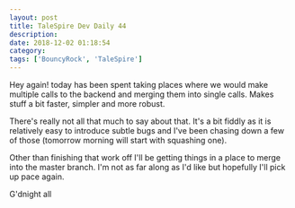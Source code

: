 ```yaml
---
layout: post
title: TaleSpire Dev Daily 44
description:
date: 2018-12-02 01:18:54
category:
tags: ['BouncyRock', 'TaleSpire']
---
```


Hey again! today has been spent taking places where we would make multiple calls to the backend and merging them into single calls. Makes stuff a bit faster, simpler and more robust.

There's really not all that much to say about that. It's a bit fiddly as it is relatively easy to introduce subtle bugs and I've been chasing down a few of those (tomorrow morning will start with squashing one).

Other than finishing that work off I'll be getting things in a place to merge into the master branch. I'm not as far along as I'd like but hopefully I'll pick up pace again.

G'dnight all
